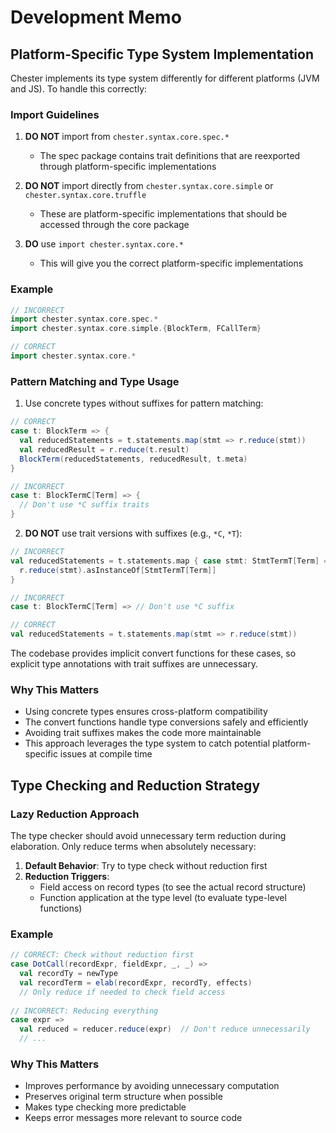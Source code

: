 # Development Memo

## Platform-Specific Type System Implementation

Chester implements its type system differently for different platforms (JVM and JS). To handle this correctly:

### Import Guidelines

1. **DO NOT** import from `chester.syntax.core.spec.*`
   - The spec package contains trait definitions that are reexported through platform-specific implementations

2. **DO NOT** import directly from `chester.syntax.core.simple` or `chester.syntax.core.truffle`
   - These are platform-specific implementations that should be accessed through the core package

3. **DO** use `import chester.syntax.core.*`
   - This will give you the correct platform-specific implementations

### Example

```scala
// INCORRECT
import chester.syntax.core.spec.*
import chester.syntax.core.simple.{BlockTerm, FCallTerm}

// CORRECT
import chester.syntax.core.*
```

### Pattern Matching and Type Usage

1. Use concrete types without suffixes for pattern matching:
```scala
// CORRECT
case t: BlockTerm => {
  val reducedStatements = t.statements.map(stmt => r.reduce(stmt))
  val reducedResult = r.reduce(t.result)
  BlockTerm(reducedStatements, reducedResult, t.meta)
}

// INCORRECT
case t: BlockTermC[Term] => {
  // Don't use *C suffix traits
}
```

2. **DO NOT** use trait versions with suffixes (e.g., `*C`, `*T`):
```scala
// INCORRECT
val reducedStatements = t.statements.map { case stmt: StmtTermT[Term] =>
  r.reduce(stmt).asInstanceOf[StmtTermT[Term]]
}

// INCORRECT
case t: BlockTermC[Term] => // Don't use *C suffix

// CORRECT
val reducedStatements = t.statements.map(stmt => r.reduce(stmt))
```

The codebase provides implicit convert functions for these cases, so explicit type annotations with trait suffixes are unnecessary.

### Why This Matters

- Using concrete types ensures cross-platform compatibility
- The convert functions handle type conversions safely and efficiently
- Avoiding trait suffixes makes the code more maintainable
- This approach leverages the type system to catch potential platform-specific issues at compile time 

## Type Checking and Reduction Strategy

### Lazy Reduction Approach

The type checker should avoid unnecessary term reduction during elaboration. Only reduce terms when absolutely necessary:

1. **Default Behavior**: Try to type check without reduction first
2. **Reduction Triggers**:
   - Field access on record types (to see the actual record structure)
   - Function application at the type level (to evaluate type-level functions)

### Example

```scala
// CORRECT: Check without reduction first
case DotCall(recordExpr, fieldExpr, _, _) =>
  val recordTy = newType
  val recordTerm = elab(recordExpr, recordTy, effects)
  // Only reduce if needed to check field access
  
// INCORRECT: Reducing everything
case expr =>
  val reduced = reducer.reduce(expr)  // Don't reduce unnecessarily
  // ...
```

### Why This Matters

- Improves performance by avoiding unnecessary computation
- Preserves original term structure when possible
- Makes type checking more predictable
- Keeps error messages more relevant to source code 